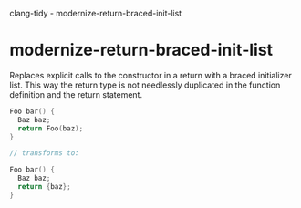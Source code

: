 clang-tidy - modernize-return-braced-init-list

</div>

# modernize-return-braced-init-list

Replaces explicit calls to the constructor in a return with a braced
initializer list. This way the return type is not needlessly duplicated
in the function definition and the return statement.

``` c++
Foo bar() {
  Baz baz;
  return Foo(baz);
}

// transforms to:

Foo bar() {
  Baz baz;
  return {baz};
}
```
